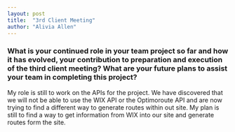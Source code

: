 ```yaml
---
layout: post
title:  "3rd Client Meeting"
author: "Alivia Allen"
---
```

### What is your continued role in your team project so far and how it has evolved, your contribution to preparation and execution of the third client meeting? What are your future plans to assist your team in completing this project?

My role is still to work on the APIs for the project. We have discovered that we will not be able to use the WIX API or the Optimoroute API and are now trying to find a different way to generate routes within out site. My plan is still to find a way to get information from WIX into our site and generate routes form the site.
